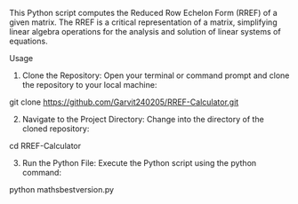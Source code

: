 This Python script computes the Reduced Row Echelon Form (RREF) of a given matrix. The RREF is a critical representation of a matrix, simplifying linear algebra operations for the analysis and solution of linear systems of equations.

Usage
1. Clone the Repository:
Open your terminal or command prompt and clone the repository to your local machine:

git clone https://github.com/Garvit240205/RREF-Calculator.git

2. Navigate to the Project Directory:
Change into the directory of the cloned repository:

cd RREF-Calculator

3. Run the Python File:
Execute the Python script using the python command:

python mathsbestversion.py
